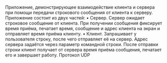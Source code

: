 Приложение, демонстрирующее взаимодействие клиента и сервера при помощи 
передачи строкового сообщения от клиента к серверу.
Приложение состоит из двух частей:
• Сервер. Сервер ожидает строковое сообщение от клиента. При получении сообщения
фиксирует время приёма, печатает время, сообщение и адрес клиента на экран и
отправляет время приёма клиенту.
• Клиент. Запрашивает у пользователя строку, после чего отправляет её на сервер. Адрес
сервера задаётся через параметр командной строки. После отправки строки клиент
получает от сервера время приёма сообщения, печатает его и завершает работу.
Протокол  UDP
